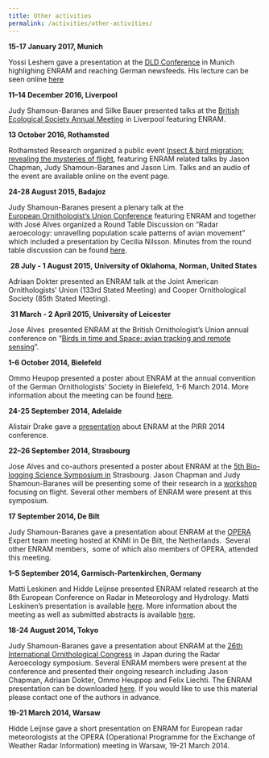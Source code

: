 ```yaml
---
title: Other activities
permalink: /activities/other-activities/
---
```


**15-17 January 2017, Munich**

Yossi Leshem gave a presentation at the [DLD Conference](http://dld-conference.com/conferences_overview) in Munich highlighing ENRAM and reaching German newsfeeds. His lecture can be seen online [here](http://events.techcast.com/dld/archiv/so-max-1020/?q=so-max-1020)

**11–14 December 2016, Liverpool**

Judy Shamoun-Baranes and Silke Bauer presented talks at the [British Ecological Society Annual Meeting](http://www.britishecologicalsociety.org/events/annual-event-2016/) in Liverpool featuring ENRAM.

**13 October 2016, Rothamsted**

Rothamsted Research organized a public event [Insect & bird migration: revealing the mysteries of flight](http://www.rothamsted.ac.uk/events/insect-bird-migration-revealing-mysteries-flight), featuring ENRAM related talks by Jason Chapman, Judy Shamoun-Baranes and Jason Lim. Talks and an audio of the event are available online on the event page.

**24-28 August 2015, Badajoz**

Judy Shamoun-Baranes present a plenary talk at the [European Ornithologist’s Union Conference](http://www.eou2015badajoz.com/) featuring ENRAM and together with José Alves organized a Round Table Discussion on “Radar aeroecology: unravelling population scale patterns of avian movement” which included a presentation by Cecilia Nilsson. Minutes from the round table discussion can be found [here](/assets/documents/EOU_ENRAM_RTD4_minutes.pdf).

 **28 July - 1 August 2015, University of Oklahoma, Norman, United States**

Adriaan Dokter presented an ENRAM talk at the Joint American Ornithologists’ Union (133rd Stated Meeting) and Cooper Ornithological Society (85th Stated Meeting).

 **31 March - 2 April 2015, University of Leicester**

Jose Alves  presented ENRAM at the British Ornithologist’s Union annual conference on “[Birds in time and Space: avian tracking and remote sensing](http://www.bou.org.uk/bou2015-avian-tracking-conference/)”.

**1-6 October 2014, Bielefeld**

Ommo Heupop presented a poster about ENRAM at the annual convention of the German Ornithologists’ Society in Bielefeld, 1-6 March 2014. More information about the meeting can be found [here](http://www.do-g.de/index.php?id=34&L=1).

**24-25 September 2014, Adelaide**

Alistair Drake gave a [presentation](/assets/documents/PIRR2014-Drake-for_ENRAM-smaller.pdf) about ENRAM at the PIRR 2014 conference.

**22–26 September 2014, Strasbourg**

Jose Alves and co-authors presented a poster about ENRAM at the [5th Bio-logging Science Symposium in](http://bls5.sciencesconf.org/) Strasbourg. Jason Chapman and Judy Shamoun-Baranes will be presenting some of their research in a [workshop](http://bls5.sciencesconf.org/resource/page/id/16) focusing on flight. Several other members of ENRAM were present at this symposium.

**17 September 2014, De Bilt**

Judy Shamoun-Baranes gave a presentation about ENRAM at the [OPERA](http://www.eumetnet.eu/opera) Expert team meeting hosted at KNMI in De Bilt, the Netherlands.  Several other ENRAM members,  some of which also members of OPERA, attended this meeting.

**1–5 September 2014, Garmisch-Partenkirchen, Germany**

Matti Leskinen and Hidde Leijnse presented ENRAM related research at the 8th European Conference on Radar in Meteorology and Hydrology. Matti Leskinen’s presentation is available [here](leskinenetal_2014_APP_P08.pdf). More information about the meeting as well as submitted abstracts is available [here](http://www.pa.op.dlr.de/erad2014/index.html).

**18-24 August 2014, Tokyo**

Judy Shamoun-Baranes gave a presentation about ENRAM at the [26th International Ornithological Congress](http://ioc26.jp/) in Japan during the Radar Aeroecology symposium. Several ENRAM members were present at the conference and presented their ongoing research including Jason Chapman, Adriaan Dokter, Ommo Heuppop and Felix Liechti. The ENRAM presentation can be downloaded [here](/assets/documents/shamounbaranesetal_IOC26_small.pdf). If you would like to use this material please contact one of the authors in advance.

**19-21 March 2014, Warsaw**

Hidde Leijnse gave a short presentation on ENRAM for European radar meteorologists at the OPERA (Operational Programme for the Exchange of Weather Radar Information) meeting in Warsaw, 19-21 March 2014.
